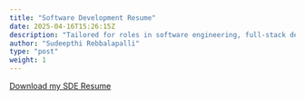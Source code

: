 ```yaml
---
title: "Software Development Resume"
date: 2025-04-16T15:26:15Z
description: "Tailored for roles in software engineering, full-stack development, and systems design"
author: "Sudeepthi Rebbalapalli"
type: "post"
weight: 1
---
```


[Download my SDE Resume](/Sudeepthi_Rebbalapalli_resume_SDE.pdf)
